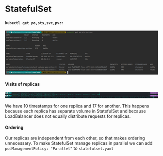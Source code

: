 # StatefulSet

#### `kubectl get po,sts,svc,pvc`:
![img.png](screenshots/kubectl_stc.png)

#### Visits of replicas
![img.png](screenshots/replicas_visits.png)

We have 10 timestamps for one replica and 17 for another.
This happens because each replica has separate volume in StatefulSet and because LoadBalancer does 
not equally distribute requests for replicas.

#### Ordering
Our replicas are independent from each other, so that makes ordering unnecessary.
To make StatefulSet manage replicas in parallel we can add `podManagementPolicy: "Parallel"` to `statefulset.yaml`
